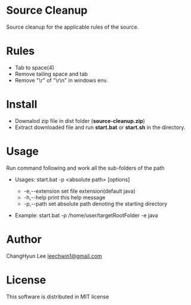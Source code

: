 # Source Cleanup
Source cleanup for the applicable rules of the source.

# Rules
- Tab to space(4)
- Remove tailing space and tab
- Remove "\r" of "\r\n" in windows env.

# Install
- Downalod zip file in dist folder (**source-cleanup.zip**)
- Extract downloaded file and run **start.bat** or **start.sh** in the directory.

# Usage
Run command following and work all the sub-folders of the path

* Usages: start.bat -p \<absolute path\> [options]
  * -e,--extension <arg>   set file extension(default java)
  * -h,--help              print this help message
  * -p,--path <arg>        set absolute path denoting the starting directory

* Example: start.bat -p /home/user/targetRootFolder -e java

# Author
 ChangHyun Lee <leechwin1@gmail.com>

# License
This software is distributed in MIT license
